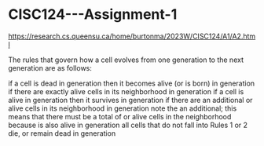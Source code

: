 # CISC124---Assignment-1

https://research.cs.queensu.ca/home/burtonma/2023W/CISC124/A1/A2.html

The rules that govern how a cell evolves from one generation 
 to the next generation 
 are as follows:

if a cell 
 is dead in generation 
 then it becomes alive (or is born) in generation 
 if there are exactly 
 alive cells in its neighborhood in generation 
if a cell 
 is alive in generation 
 then it survives in generation 
 if there are an additional 
 or 
 alive cells in its neighborhood in generation 
note the an additional; this means that there must be a total of 
 or 
 alive cells in the neighborhood because 
 is also alive in generation 
all cells that do not fall into Rules 1 or 2 die, or remain dead in generation 
